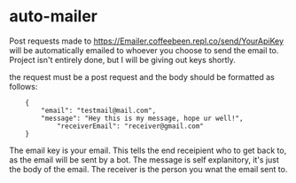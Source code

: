 # auto-mailer

Post requests made to https://Emailer.coffeebeen.repl.co/send/YourApiKey will be automatically emailed to whoever you choose to send the email to. Project isn't entirely done, but I will be giving out keys shortly.

the request must be a post request and the body should be formatted as follows:
```
	{
 		"email": "testmail@mail.com",
 		"message": "Hey this is my message, hope ur well!",
    		"receiverEmail": "receiver@gmail.com"
	}
```

The email key is your email. This tells the end receipient who to get back to, as the email will be sent by a bot.
The message is self explanitory, it's just the body of the email.
The receiver is the person you wnat the email sent to.